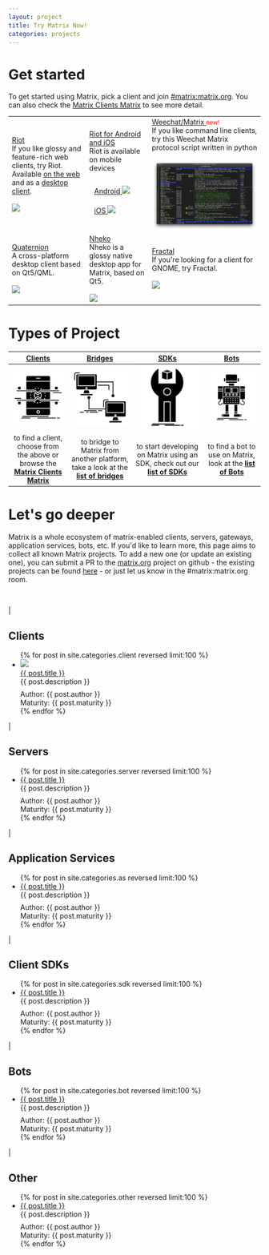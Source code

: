 ```yaml
---
layout: project
title: Try Matrix Now!
categories: projects
---
```

<script type="text/javascript">
jQuery(document).ready(($) => {
  {% assign maturities = '' | split: ',' %}
  {% assign languages = '' | split: ',' %}
  {% assign licenses = '' | split: ',' %}
  {% for post in site.categories.projects %}
    {% assign maturities = maturities | push: post.maturity %}
    {% assign languages = languages | push: post.language %}
    {% assign licenses = licenses | push: post.license %}
  {% endfor %}

  /* Populate types list */
  var types = [
    ['Clients', 'client'],
    ['Servers', 'server'],
    ['Application Services', 'as'],
    ['Client SDKs', 'sdk'],
    ['Bots', 'bot'],
    ['Other', 'other']];
  types.forEach(type => {
    var item = $('<div>');
    var checkboxId = 'chk-type-' + type[1];
    item.append(
      $('<input>')
        .attr('id', checkboxId)
        .attr('type', 'checkbox')
        .attr('checked', 'checked')
    );
    item.append($('<label>').attr('for', checkboxId).text(" " + type[0]));
    $("#types-list").append(item);
  });

  /* For each type, a click event */
  $("[id^=chk-type]").click(function(a) {
    var type = a.target.id.replace("chk-type-", "");
    checkVisibility($('li.project[data-type="' + type + '"]').toArray());
  });

  /* Populate maturities list */
  //var maturities =  "{{ maturities | uniq | join: "," }}".split(',');

  var maturities =  "Released,Stable,Late Beta,Beta,Early Beta,Late Alpha,Alpha,Early Alpha,No longer maintained".split(',');
  maturities.forEach((maturity => {
    if (maturity.length === 0) return;

    var item = $('<div>');
    var checkboxId = 'chk-maturity-' + maturity.replace(/ /g, '');

    var checkbox = $('<input>')
        .attr('id', checkboxId)
        .attr('type', 'checkbox');
    if (maturity !== "No longer maintained") { checkbox.attr('checked', 'checked'); };
    
    item.append(checkbox);
    item.append($('<label>').attr('for', checkboxId).text(" " + maturity.trim()))
    $("#maturities-list").append(item);
  }));

  /* For each maturity, a click event */
  $("[id^=chk-maturity]").click(function(a) {
    var maturity = a.target.id.replace("chk-maturity-", "");
    checkVisibility($('li.project[data-maturity="' + maturity + '"]').toArray());
  });

  /* Populate languages list */
  //var languages =  "{{ languages | uniq | join: "," }}".split(',');
  var languages =  ",C++/Qt/QML,Shell,JavaScript,Python,Kotlin,C++,Java,Perl,Go,Lisp,Lua,TypeScript,C#,Haxe,Rust,Swift,C++/Qt,PowerShell,Shell/Python,Playbook,Elixir,C,PHP,C#/Python,C++/QML,Objective-C".split(',');
  if (languages.indexOf("Unknown") === -1) languages.push("Unknown");
  languages.forEach((language => {
    if (language.length === 0) return;

    var item = $('<div>').addClass("item-language");
    var checkboxId = 'chk-language-' + language.replace(/ /g, '').replace(/\+/g, '-').replace(/\//g, '-').replace(/#/g, '-');
    item.append(
      $('<input>')
        .attr('id', checkboxId)
        .attr('type', 'checkbox')
        .attr('checked', 'checked')
    );
    item.append($('<label>').attr('for', checkboxId).text(" " + language.trim()))
    $("#languages-list").append(item);
  }));

  /* For each language, a click event */
  $("[id^=chk-language]").click(function(a) {
    var language = a.target.id.replace("chk-language-", "");
    checkVisibility($('li.project[data-language="' + language + '"]').toArray());
  });

  /* Populate licenses list */
  //var licenses =  "{{ licenses | uniq | join: "," }}".split(',');
  var licenses =  "AGPL-3.0-only,AGPL-3.0-or-later,AGPL3,Apache-2.0,Apache,Artistic2,BSD,EUPL,CC0-1.0,GNU GPL v3,GPL-1.0-or-later,GPL3,ISC,LGPL-2.1-only,LGPL,MIT,GPL-3.0-only,MPL2,Unlicense,N/A,Unknown".split(',');
  if (licenses.indexOf("Unknown") === -1) licenses.push("Unknown");
  licenses.forEach((license => {
    if (license.length === 0) return;

    var item = $('<div>');
    var checkboxId = 'chk-license-' + license.replace(/ /g, '').replace(/\//g, '-').replace(/\./g, '-');
    item.append(
      $('<input>')
        .attr('id', checkboxId)
        .attr('type', 'checkbox')
        .attr('checked', 'checked')
    );
    item.append($('<label>').attr('for', checkboxId).text(" " + license.trim()))
    $("#licenses-list").append(item);
  }));

  /* For each license, a click event */
  $("[id^=chk-license]").click(function(a) {
    var license = a.target.id.replace("chk-license-", "");
    checkVisibility($('li.project[data-license="' + license + '"]').toArray());
  });

  /* Missing data is classed as 'Unknown' for now */
  jQuery('li[data-language=""]').attr("data-language", "Unknown");
  jQuery('li[data-license=""]').attr("data-license", "Unknown");

  /* controls for the All/None selectors */
  $("#types-all").click(() => {
    $("[id^=chk-type]").prop("checked", true);
    checkVisibility($('li.project').toArray());
  });
  $("#types-none").click(() => {
    $("[id^=chk-type]").prop("checked", false);
    checkVisibility($('li.project').toArray());
  });
  $("#maturities-all").click(() => {
    $("[id^=chk-maturity]").prop("checked", true);
    checkVisibility($('li.project').toArray());
  });
  $("#maturities-none").click(() => {
    $("[id^=chk-maturity]").prop("checked", false);
    checkVisibility($('li.project').toArray());
  });
  $("#languages-all").click(() => {
    $("[id^=chk-language]").prop("checked", true);
    checkVisibility($('li.project').toArray());
  });
  $("#languages-none").click(() => {
    $("[id^=chk-language]").prop("checked", false);
    checkVisibility($('li.project').toArray());
  });

  $("#licenses-all").click(() => {
    $("[id^=chk-license]").prop("checked", true);
    checkVisibility($('li.project').toArray());
  });
  $("#licenses-none").click(() => {
    $("[id^=chk-license]").prop("checked", false);
    checkVisibility($('li.project').toArray());
  });

  /* Make the visibility changes on click */
  function checkVisibility(projects) {
    projects.forEach(function(project) {
      project = $(project);

      var project_type = project.data("type");
      var correct_type = $("#chk-type-" + project_type).prop("checked");
      if (! correct_type && project_type !== "") {
        project.hide(400);
        return;
      }
      var project_maturity = project.data("maturity");
      var correct_maturity = $("#chk-maturity-" + project_maturity).prop("checked");
      if (! correct_maturity && project_maturity !== "") {
        project.hide(400);
        return;
      }
      var project_language = project.data("language");
      var correct_language = $("#chk-language-" + project_language.toString()).prop("checked");
      if (! correct_language && project_language !== "") {
        project.hide(400);
        return;
      }
      var project_license = project.data("license");
      var correct_license = $("#chk-license-" + project_license.toString()).prop("checked");
      if (! correct_license && project_license !== "") {
        project.hide(400);
        return;
      }
      project.show(400);
    });
  }

  /* show contols if JS is actually available... */
  $("#controls").show();
  $("li.project a img").each(function(a, b) {
    console.log($(b).attr("src"));
    if ($(b).attr("src").length === 0) {
      $(b).attr("src", "/docs/projects/images/noimage.png");
      //$(b).attr("style", "opacity: 0.4;");
      $(b).css({opacity:0.5, height:"120px"})
    }
  });
  checkVisibility($('li.project').toArray());
});
</script>

# Get started

To get started using Matrix, pick a client and join [#matrix:matrix.org]. You can also check the [Matrix Clients Matrix][clients] to see more detail.

<table class='bigtable'>
  <tr>
    <td class='bigproject'>
      <a href='./client/riot.html' class='font18 bold'>
        Riot
      </a><br />
      If you like glossy and feature-rich web clients, try Riot. Available <a href='./client/riot.html'>on the web</a> and as a <a href='https://riot.im/desktop.html'>desktop client</a>.<br /><br />
      <a href='./client/riot.html'>
        <img src='/docs/projects/images/riot-web-featured.png' class='featured_screenshot'>
      </a>
    </td>
    <td class='bigproject'>
      <a href='./client/riot-android.html' class='font18 bold'>
        Riot for Android and iOS
      </a><br />
      Riot is available on mobile devices<br /><br />
      <a href='./client/riot-android.html' style="float:left; padding: 10px">
        Android
        <img src='/docs/projects/images/vector-android-featured.png' class='featured_screenshot'>
      </a>
      <a href='./client/riot-ios.html' style="float:left; padding: 10px">
        iOS
        <img src='/docs/projects/images/vector-iOS-featured.png' class='featured_screenshot'>
      </a>
    </td>
    <td class='bigproject'>
      <a href='./client/weechat-matrix.html' class='font18 bold'>
        Weechat/Matrix
      </a> <small style="color: red">new!</small><br />
      If you like command line clients, try this
      Weechat Matrix protocol script written in python
      <br /><br />
      <a href='./client/weechat-matrix.html'>
        <img src='https://raw.githubusercontent.com/benparsons/matrix-notes/master/twim/weechat-matrix.png' class='featured_screenshot'>
      </a>
    </td>
  </tr>
  <tr>
    <td class='bigproject'>
      <a href='./client/quaternion.html' class='font18 bold'>
        Quaternion
      </a><br />
      A cross-platform desktop client based on Qt5/QML.<br /><br />
      <a href='./client/quaternion.html'>
        <img src='https://raw.githubusercontent.com/QMatrixClient/Quaternion/master/quaternion.png' class='featured_screenshot'>
      </a>
    </td>
    <td class='bigproject'>
      <a href='./client/nheko.html' class='font18 bold'>
        Nheko
      </a><br />
      Nheko is a glossy native desktop app for Matrix, based on Qt5.<br /><br />
      <a href='./client/nheko.html'>
        <img src='/docs/projects/images/nheko_thumb.png' class='featured_screenshot'>
      </a>
    </td>
    <td class='bigproject'>
      <a href='./client/fractal.html' class='font18 bold'>
        Fractal
      </a><br />
      If you're looking for a client for GNOME, try Fractal.<br /><br />
      <a href='./client/fractal.html'>
        <img src='/docs/projects/images/fractal-featured.png' class='featured_screenshot'>
      </a>
    </td>
  </tr>
</table>

# Types of Project

|[Clients][clients]|[Bridges][bridges]|[SDKs][sdks]|[Bots][bots]|
|:---:|:---:|:---:|:---:|
|[![Clients](images/tmn-client.svg)][clients]|[![Bridges](images/tmn-bridge.svg)][bridges]|[![SDKs](images/tmn-sdk.svg)][sdks]|[![Bots](images/tmn-bot.svg)][bots]|
|to find a client, choose from the above or browse the **[Matrix Clients Matrix][clients]**|to bridge to Matrix from another platform, take a look at the **[list of bridges][bridges]**|to start developing on Matrix using an SDK, check out our **[list of SDKs][sdks]**|to find a bot to use on Matrix, look at the **[list of Bots][bots]**

# Let's go deeper

Matrix is a whole ecosystem of matrix-enabled clients, servers, gateways, application services, bots, etc. If you'd like to learn more, this page aims to collect all known Matrix projects. To add a new one (or update an existing one), you can submit a PR to the [matrix.org](https://github.com/matrix-org/matrix.org) project on github - the existing projects can be found [here](https://github.com/matrix-org/matrix.org/tree/master/jekyll/_posts/projects) - or just let us know in the #matrix:matrix.org room.


<div id="controls" style="user-select: none; display: none;">
  <div id="types" class='control-column'>
    <div class='font18'>Project Type</div>
    <span id="types-all">All</span>
    <span id="types-none">None</span>
    <div id="types-list"></div>
  </div>
  <div id="maturities" class='control-column'>
    <div class='font18'>Maturity</div>
    <span id="maturities-all">All</span>
    <span id="maturities-none">None</span>
    <div id="maturities-list"></div>
  </div>
  <div id="languages" class='control-column'>
    <div class='font18'>Language</div>
    <span id="languages-all">All</span>
    <span id="languages-none">None</span>
    <br />
    <div id="languages-list" style="display: inline-table;column-count: 2;width: 400px;"></div>
  </div>
  <div id="licenses" class='control-column'>
    <div class='font18'>License</div>
    <span id="licenses-all">All</span>
    <span id="licenses-none">None</span>
    <div id="licenses-list"></div>
  </div>
</div>

<br clear="all" />

|

## Clients

<ul class='projectlist'>
  {% for post in site.categories.client reversed limit:100 %}
      <li class='project' 
        data-maturity='{{ post.maturity | replace:' ', '' }}'
        data-language='{{ post.language | replace:' ', '' | replace: '+', '-' | replace: '/', '-' | replace: '#', '-' }}'
        data-license='{{ post.license | replace:' ', '' | replace: '/', '-'| replace: '.', '-' }}'
        data-type='client'>
        <a href='/docs{{ BASE_PATH }}{{ post.url }}'> 
          <img class='thumbnail' src='{{ post.thumbnail }}'>
        </a>
        <br />
        <a href='/docs{{ BASE_PATH }}{{ post.url }}'>  
          {{ post.title }}
        </a><br />
        <div style='margin-bottom: 8px;'>
          {{ post.description }}
        </div> 
        Author: {{ post.author }}<br />
        Maturity: {{ post.maturity }} 
      </li>
  {% endfor %}
</ul>

|

## Servers

<ul class='projectlist'>
  {% for post in site.categories.server reversed limit:100 %}
      <li class='project' 
        data-maturity='{{ post.maturity | replace:' ', '' }}'
        data-language='{{ post.language | replace:' ', '' | replace: '+', '-' | replace: '/', '-' | replace: '#', '-' }}'
        data-license='{{ post.license | replace:' ', '' | replace: '/', '-'| replace: '.', '-' }}'
        data-type='server'>
        <a href='/docs{{ BASE_PATH }}{{ post.url }}'>
          {{ post.title }}
        </a><br />
        <div style='margin-bottom: 8px;'>
          {{ post.description }}
        </div>
        Author: {{ post.author }}<br />
        Maturity: {{ post.maturity }}
      </li>
  {% endfor %}
</ul>


|

## Application Services

<ul class='projectlist'>
  {% for post in site.categories.as reversed limit:100 %}
      <li class='project' 
        data-maturity='{{ post.maturity | replace:' ', '' }}'
        data-language='{{ post.language | replace:' ', '' | replace: '+', '-' | replace: '/', '-' | replace: '#', '-' }}'
        data-license='{{ post.license | replace:' ', '' | replace: '/', '-'| replace: '.', '-' }}'
        data-type='as'>
        <a href='/docs{{ BASE_PATH }}{{ post.url }}'>
          {{ post.title }}
        </a><br />
        <div style='margin-bottom: 8px;'>
          {{ post.description }}
        </div>
        Author: {{ post.author }}<br />
        Maturity: {{ post.maturity }}
      </li>
  {% endfor %}

 </ul>

|

## Client SDKs

<ul class='projectlist'>
  {% for post in site.categories.sdk reversed limit:100 %}
      <li class='project' 
        data-maturity='{{ post.maturity | replace:' ', '' }}'
        data-language='{{ post.language | replace:' ', '' | replace: '+', '-' | replace: '/', '-' | replace: '#', '-' }}'
        data-license='{{ post.license | replace:' ', '' | replace: '/', '-'| replace: '.', '-' }}'
        data-type='sdk'>
        <a href='/docs{{ BASE_PATH }}{{ post.url }}'>
          {{ post.title }}
        </a><br />
        <div style='margin-bottom: 8px;'>
          {{ post.description }}
        </div>
        Author: {{ post.author }}<br />
        Maturity: {{ post.maturity }}
      </li>
  {% endfor %}

 </ul>

|

## Bots

<ul class='projectlist'>
  {% for post in site.categories.bot reversed limit:100 %}
      <li class='project' 
        data-maturity='{{ post.maturity | replace:' ', '' }}'
        data-language='{{ post.language | replace:' ', '' | replace: '+', '-' | replace: '/', '-' | replace: '#', '-' }}'
        data-license='{{ post.license | replace:' ', '' | replace: '/', '-'| replace: '.', '-' }}'
        data-type='bot'>
        <a href='/docs{{ BASE_PATH }}{{ post.url }}'>
          {{ post.title }}
        </a><br />
        <div style='margin-bottom: 8px;'>
          {{ post.description }}
        </div>
        Author: {{ post.author }}<br />
        Maturity: {{ post.maturity }}
      </li>
  {% endfor %}

 </ul>

|

## Other

<ul class='projectlist'>
  {% for post in site.categories.other reversed limit:100 %}
      <li class='project' 
        data-maturity='{{ post.maturity | replace:' ', '' }}'
        data-language='{{ post.language | replace:' ', '' | replace: '+', '-' | replace: '/', '-' | replace: '#', '-' }}'
        data-license='{{ post.license | replace:' ', '' | replace: '/', '-'| replace: '.', '-' }}'
        data-type='other'>
        <a href='/docs{{ BASE_PATH }}{{ post.url }}'>
          {{ post.title }}
        </a><br />
        <div style='margin-bottom: 8px;'>
          {{ post.description }}
        </div>
        Author: {{ post.author }}<br />
        Maturity: {{ post.maturity }}
      </li>
  {% endfor %}

 </ul>

[#matrix:matrix.org]: https://matrix.to/#/#matrix:matrix.org
[clients]: https://matrix.org/docs/projects/clients-matrix
[bridges]: https://matrix.org/docs/projects/bridges
[sdks]: https://matrix.org/docs/projects/sdks
[bots]: https://matrix.org/docs/projects/bots